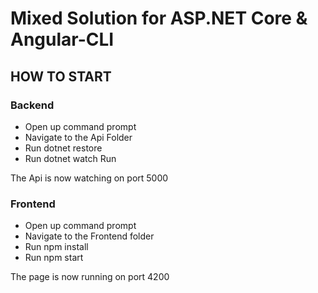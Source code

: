 # Mixed Solution for ASP.NET Core & Angular-CLI

## HOW TO START
### Backend
- Open up command prompt
- Navigate to the Api Folder
- Run dotnet restore
- Run dotnet watch Run

The Api is now watching on port 5000

### Frontend
- Open up command prompt
- Navigate to the Frontend folder
- Run npm install
- Run npm start

The page is now running on port 4200